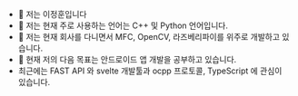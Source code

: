 - 👋 저는 이정훈입니다
- 👀 저는 현재 주로 사용하는 언어는 C++ 및 Python 언어입니다.
- 🌱 저는 현재 회사를 다니면서 MFC, OpenCV, 라즈베리파이를 위주로 개발하고 있습니다. 
- 💞️ 현재 저의 다음 목표는 안드로이드 앱 개발을 공부하고 있습니다.
-    최근에는 FAST API 와 svelte 개발툴과 ocpp 프로토콜, TypeScript 에 관심이 있습니다.

<!---
Leejeunghun/Leejeunghun is a ✨ special ✨ repository because its `README.md` (this file) appears on your GitHub profile.
You can click the Preview link to take a look at your changes.
--->
